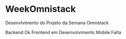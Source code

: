 # WeekOmnistack

Desenvlvimento do Projeto da Semana Omnistack

Backend Ok
Frontend em Desenvolvimento
Mobile Falta
